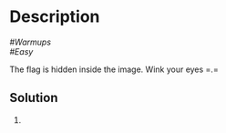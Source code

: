 # Description

_#Warmups_<br>
_#Easy_<br>

The flag is hidden inside the image. Wink your eyes =.=

## Solution

1. 
